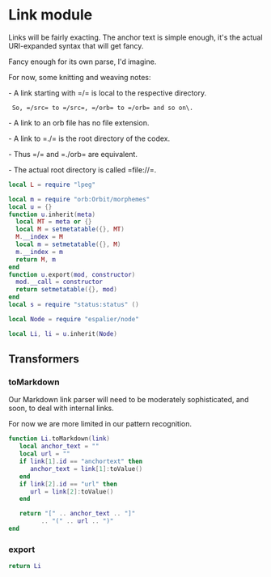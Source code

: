 # Link module

Links will be fairly exacting\. The anchor text is simple enough, it's
the actual URI\-expanded syntax that will get fancy\.

Fancy enough for its own parse, I'd imagine\.

For now, some knitting and weaving notes:

  \-  A link starting with =/= is local to the respective directory\.

     So, =/src= to =/src=, =/orb= to =/orb= and so on\.

  \-  A link to an orb file has no file extension\.

  \-  A link to =\./= is the root directory of the codex\.

  \-  Thus =/= and =\./orb= are equivalent\.

  \-  The actual root directory is called =file://=\.



```lua
local L = require "lpeg"

local m = require "orb:Orbit/morphemes"
local u = {}
function u.inherit(meta)
  local MT = meta or {}
  local M = setmetatable({}, MT)
  M.__index = M
  local m = setmetatable({}, M)
  m.__index = m
  return M, m
end
function u.export(mod, constructor)
  mod.__call = constructor
  return setmetatable({}, mod)
end
local s = require "status:status" ()

local Node = require "espalier/node"
```


```lua
local Li, li = u.inherit(Node)
```

## Transformers


### toMarkdown

  Our Markdown link parser will need to be moderately sophisticated,
and soon, to deal with internal links\.

For now we are more limited in our pattern recognition\.

```lua
function Li.toMarkdown(link)
   local anchor_text = ""
   local url = ""
   if link[1].id == "anchortext" then
      anchor_text = link[1]:toValue()
   end
   if link[2].id == "url" then
      url = link[2]:toValue()
   end

   return "[" .. anchor_text .. "]"
         .. "(" .. url .. ")"
end
```


### export

```lua
return Li
```